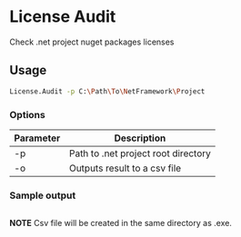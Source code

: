# License Audit

Check .net project nuget packages licenses

## Usage

```bash
License.Audit -p C:\Path\To\NetFramework\Project
```

### Options

| Parameter | Description                         |
| --------- | ----------------------------------- |
| -p        | Path to .net project root directory |
| -o        | Outputs result to a csv file        |

### Sample output

![]()

**NOTE** Csv file will be created in the same directory as .exe.
